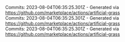 Commits: 2023-08-04T06:35:25.301Z - Generated via https://github.com/marketplace/actions/artificial-grass
<br>
Commits: 2023-08-04T06:35:25.301Z - Generated via https://github.com/marketplace/actions/artificial-grass
<br>
Commits: 2023-08-04T06:35:25.301Z - Generated via https://github.com/marketplace/actions/artificial-grass
<br>
